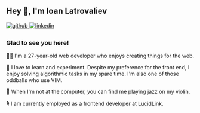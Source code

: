 ## Hey 👋, I'm Ioan Latrovaliev  
  

<a href="https://github.com/latrovalievioan" target="_blank">
<img src=https://img.shields.io/badge/github-%2324292e.svg?&style=for-the-badge&logo=github&logoColor=white alt=github style="margin-bottom: 5px;" />
</a>
<a href="https://linkedin.com/in/latrovalievioan" target="_blank">
<img src=https://img.shields.io/badge/linkedin-%231E77B5.svg?&style=for-the-badge&logo=linkedin&logoColor=white alt=linkedin style="margin-bottom: 5px;" />
</a>

### Glad to see you here!  
🧑‍💻 I'm a 27-year-old web developer who enjoys creating things for the web.

🔬 I love to learn and experiment. Despite my preference for the front end, I enjoy solving algorithmic tasks in my spare time. I'm also one of those oddballs who use VIM.

🎻 When I'm not at the computer, you can find me playing jazz on my violin.

🎙️ I am currently employed as a frontend developer at LucidLink.    
